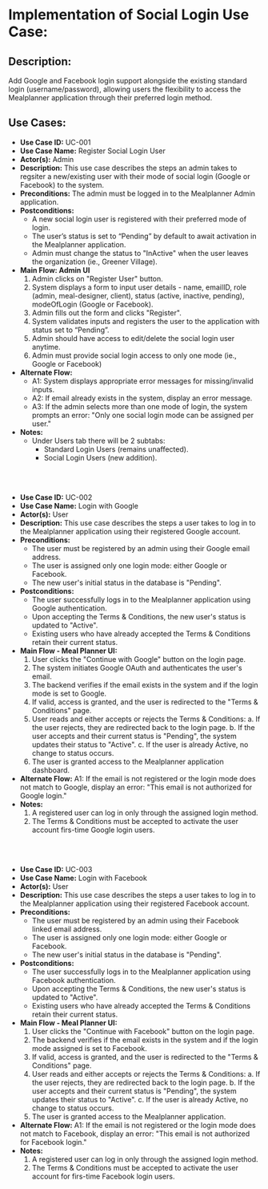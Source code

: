 # Implementation of Social Login Use Case:
## Description:
Add Google and Facebook login support alongside the existing standard login (username/password), allowing users the flexibility to access the Mealplanner application through their preferred login method.

## Use Cases:
- **Use Case ID:** UC-001
- **Use Case Name:** Register Social Login User<!-- no space: same paragraph -->
- **Actor(s):** Admin
- **Description:** This use case describes the steps an admin takes to regsiter a new/existing user with their mode of social login (Google or Facebook) to the system.
- **Preconditions:** The admin must be logged in to the Mealplanner Admin application.
- **Postconditions:** 
	- A new social login user is registered with their preferred mode of login.
	- The user’s status is set to “Pending” by default to await activation in the Mealplanner application.
	- Admin must change the status to "InActive" when the user leaves the organization (ie., Greener Village).
- **Main Flow: Admin UI**
	1. Admin clicks on "Register User" button.
	2. System displays a form to input user details - name, emailID, role (admin, meal-designer, client), status (active, inactive, pending), modeOfLogin (Google or Facebook).
	3. Admin fills out the form and clicks "Register".
	4. System validates inputs and registers the user to the application with status set to “Pending”.
	5. Admin should have access to edit/delete the social login user anytime.
	7. Admin must provide social login access to only one mode (ie., Google or Facebook)
- **Alternate Flow:**
	- A1: System displays appropriate error messages for missing/invalid inputs.
	- A2: If email already exists in the system, display an error message.
	- A3: If the admin selects more than one mode of login, the system prompts an error: "Only one social login mode can be assigned per user."
 - **Notes:**
	- Under Users tab there will be 2 subtabs:
		- Standard Login Users (remains unaffected).
		- Social Login Users (new addition).

<br></br>
- **Use Case ID:** UC-002
- **Use Case Name:** Login with Google
- **Actor(s):** User
- **Description:** This use case describes the steps a user takes to log in to the Mealplanner application using their registered Google account.
- **Preconditions:**
	- The user must be registered by an admin using their Google email address.
	- The user is assigned only one login mode: either Google or Facebook.
	- The new user's initial status in the database is "Pending".
- **Postconditions:**
	- The user successfully logs in to the Mealplanner application using Google authentication.
	- Upon accepting the Terms & Conditions, the new user's status is updated to "Active".
	- Existing users who have already accepted the Terms & Conditions retain their current status.
- **Main Flow - Meal Planner UI:**
	1. User clicks the "Continue with Google" button on the login page.
	2. The system initiates Google OAuth and authenticates the user's email.
	3. The backend verifies if the email exists in the system and if the login mode is set to Google.
	4. If valid, access is granted, and the user is redirected to the "Terms & Conditions" page.
	5. User reads and either accepts or rejects the Terms & Conditions:
		a. If the user rejects, they are redirected back to the login page.
		b. If the user accepts and their current status is "Pending", the system updates their status to "Active".
		c. If the user is already Active, no change to status occurs.
	6. The user is granted access to the Mealplanner application dashboard.
- **Alternate Flow:**
	A1: If the email is not registered or the login mode does not match to Google, display an error: "This email is not authorized for Google login."
- **Notes:**
	1. A registered user can log in only through the assigned login method.
	2. The Terms & Conditions must be accepted to activate the user account firs-time Google login users.

<br></br>

- **Use Case ID:** UC-003
- **Use Case Name:** Login with Facebook
- **Actor(s):** User
- **Description:** This use case describes the steps a user takes to log in to the Mealplanner application using their registered Facebook account.
- **Preconditions:**
	- The user must be registered by an admin using their Facebook linked email address.
	- The user is assigned only one login mode: either Google or Facebook.
	- The new user's initial status in the database is "Pending".
- **Postconditions:**
	- The user successfully logs in to the Mealplanner application using Facebook authentication.
	- Upon accepting the Terms & Conditions, the new user's status is updated to "Active".
	- Existing users who have already accepted the Terms & Conditions retain their current status.
- **Main Flow - Meal Planner UI:**
	1. User clicks the "Continue with Facebook" button on the login page.
	2. The backend verifies if the email exists in the system and if the login mode assigned is set to Facebook.
	3. If valid, access is granted, and the user is redirected to the "Terms & Conditions" page.
	4. User reads and either accepts or rejects the Terms & Conditions:
		a. If the user rejects, they are redirected back to the login page.
		b. If the user accepts and their current status is "Pending", the system updates their status to "Active".
		c. If the user is already Active, no change to status occurs.
	5. The user is granted access to the Mealplanner application.
- **Alternate Flow:**
	A1: If the email is not registered or the login mode does not match to Facebook, display an error: "This email is not authorized for Facebook login."
- **Notes:**
	1. A registered user can log in only through the assigned login method.
	2. The Terms & Conditions must be accepted to activate the user account for firs-time Facebook login users.

